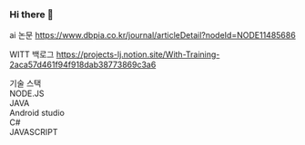 ### Hi there 👋

<!--
**ooANAoo/ooANAoo** is a ✨ _special_ ✨ repository because its `README.md` (this file) appears on your GitHub profile.

Here are some ideas to get you started:

- 🔭 I’m currently working on ...
- 🌱 I’m currently learning ...
- 👯 I’m looking to collaborate on ...
- 🤔 I’m looking for help with ...
- 💬 Ask me about ...
- 📫 How to reach me: ...
- 😄 Pronouns: ...
- ⚡ Fun fact: ...
-->
ai 논문
https://www.dbpia.co.kr/journal/articleDetail?nodeId=NODE11485686

WITT 백로그
https://projects-lj.notion.site/With-Training-2aca57d461f94f918dab38773869c3a6

기술 스택<br>
NODE.JS<br>
JAVA<br>
Android studio<br>
C#<br>
JAVASCRIPT<br>

